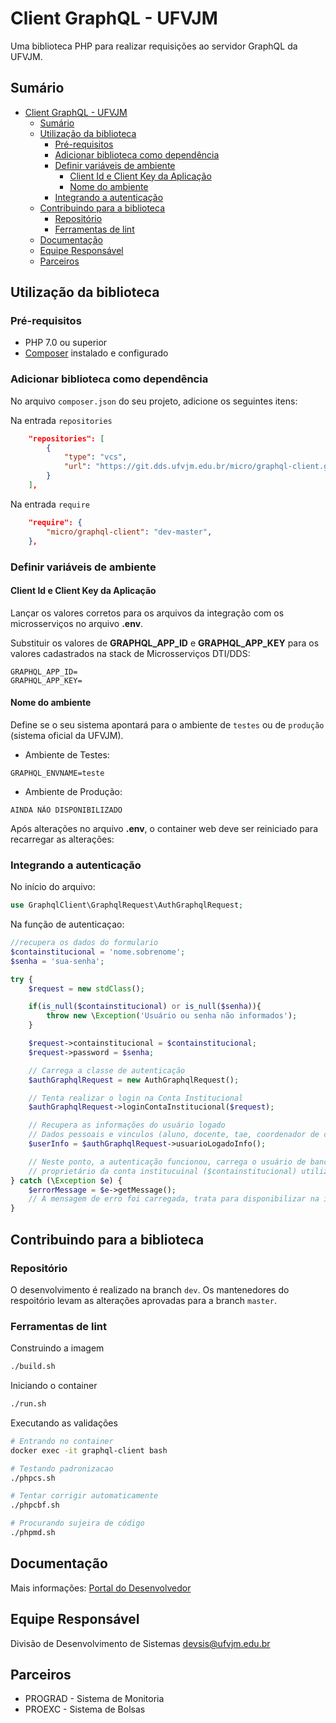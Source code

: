 # Client GraphQL - UFVJM

Uma biblioteca PHP para realizar requisições ao servidor GraphQL da UFVJM.

## Sumário

* [Client GraphQL - UFVJM](#client-graphql---ufvjm)
  * [Sumário](#sumário)
  * [Utilização da biblioteca](#utilização-da-biblioteca)
     * [Pré-requisitos](#pré-requisitos)
     * [Adicionar biblioteca como dependência](#adicionar-biblioteca-como-dependência)
     * [Definir variáveis de ambiente](#definir-variáveis-de-ambiente)
        * [Client Id e Client Key da Aplicação](#client-id-e-client-key-da-aplicação)
        * [Nome do ambiente](#nome-do-ambiente)
     * [Integrando a autenticação](#integrando-a-autenticação)
  * [Contribuindo para a biblioteca](#contribuindo-para-a-biblioteca)
     * [Repositório](#repositório)
     * [Ferramentas de lint](#ferramentas-de-lint)
  * [Documentação](#documentação)
  * [Equipe Responsável](#equipe-responsável)
  * [Parceiros](#parceiros)

## Utilização da biblioteca

### Pré-requisitos

* PHP 7.0 ou superior
* [Composer](https://getcomposer.org/) instalado e configurado

### Adicionar biblioteca como dependência

No arquivo `composer.json` do seu projeto, adicione os seguintes itens:

Na entrada `repositories`

```json
    "repositories": [
        {
            "type": "vcs",
            "url": "https://git.dds.ufvjm.edu.br/micro/graphql-client.git"
        }
    ],
```

Na entrada `require`

```json
    "require": {
        "micro/graphql-client": "dev-master",
    },
```

### Definir variáveis de ambiente

#### Client Id e Client Key da Aplicação

Lançar os valores corretos para os arquivos da integração com os microsserviços no arquivo **.env**. 

Substituir os valores de **GRAPHQL_APP_ID** e **GRAPHQL_APP_KEY** para os valores cadastrados na stack de Microsserviços DTI/DDS:

```env
GRAPHQL_APP_ID=
GRAPHQL_APP_KEY=
```

#### Nome do ambiente

Define se o seu sistema apontará para o ambiente de `testes` ou de `produção` (sistema oficial da UFVJM).

* Ambiente de Testes:

```
GRAPHQL_ENVNAME=teste
```

* Ambiente de Produção:

```
AINDA NÃO DISPONIBILIZADO
```

Após alterações no arquivo **.env**, o container web deve ser reiniciado para recarregar as alterações:

### Integrando a autenticação

No início do arquivo:

```php
use GraphqlClient\GraphqlRequest\AuthGraphqlRequest;
```

Na função de autenticaçao:

```php
//recupera os dados do formulario
$containstitucional = 'nome.sobrenome';
$senha = 'sua-senha';

try {
    $request = new stdClass();

    if(is_null($containstitucional) or is_null($senha)){
        throw new \Exception('Usuário ou senha não informados');
    }

    $request->containstitucional = $containstitucional;
    $request->password = $senha;

    // Carrega a classe de autenticação
    $authGraphqlRequest = new AuthGraphqlRequest();

    // Tenta realizar o login na Conta Institucional
    $authGraphqlRequest->loginContaInstitucional($request);

    // Recupera as informações do usuário logado
    // Dados pessoais e vinculos (aluno, docente, tae, coordenador de curso, etc) com a UFVJM
    $userInfo = $authGraphqlRequest->usuarioLogadoInfo();

    // Neste ponto, a autenticação funcionou, carrega o usuário de banco de dados
    // proprietário da conta institucuinal ($containstitucional) utilizada na autenticação
} catch (\Exception $e) {
    $errorMessage = $e->getMessage();
    // A mensagem de erro foi carregada, trata para disponibilizar na interface
}

```

## Contribuindo para a biblioteca

### Repositório

O desenvolvimento é realizado na branch `dev`. Os mantenedores do respoitório levam as alterações aprovadas para a branch `master`.

### Ferramentas de lint

Construindo a imagem

```bash
./build.sh
```

Iniciando o container

```bash
./run.sh
```

Executando as validações

```bash
# Entrando no container
docker exec -it graphql-client bash

# Testando padronizacao
./phpcs.sh

# Tentar corrigir automaticamente
./phpcbf.sh

# Procurando sujeira de código
./phpmd.sh
```

## Documentação

Mais informações: [Portal do Desenvolvedor](https://portal-dev-teste.dds.ufvjm.edu.br/)

## Equipe Responsável

Divisão de Desenvolvimento de Sistemas <devsis@ufvjm.edu.br>

## Parceiros

* PROGRAD - Sistema de Monitoria
* PROEXC - Sistema de Bolsas
